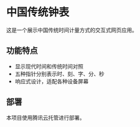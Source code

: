 # 中国传统钟表

这是一个展示中国传统时间计量方式的交互式网页应用。

## 功能特点

- 显示现代时间和传统时间对照
- 五种指针分别表示时、刻、字、分、秒
- 响应式设计，适配各种设备屏幕

## 部署

本项目使用腾讯云托管进行部署。
